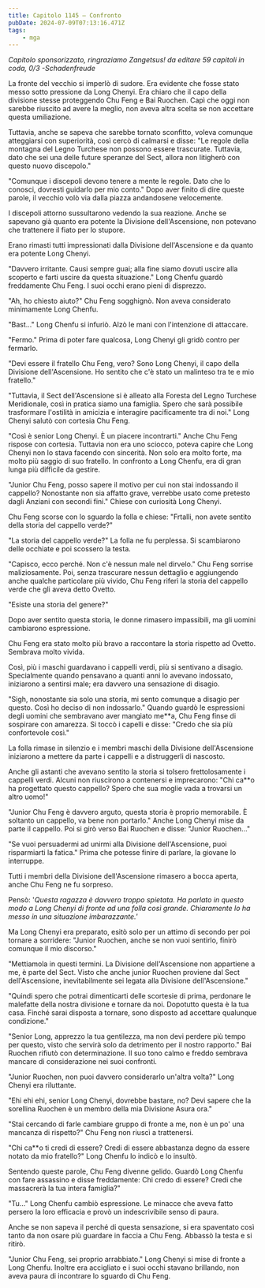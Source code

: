 ```yaml
---
title: Capitolo 1145 – Confronto
pubDate: 2024-07-09T07:13:16.471Z
tags:
    - mga
---
```



<em>Capitolo sponsorizzato, ringraziamo Zangetsus!
da editare
59 capitoli in coda, 0/3
-Schadenfreude</em>


La fronte del vecchio si imperlò di sudore. Era evidente che fosse stato messo sotto pressione da Long Chenyi. Era chiaro che il capo della divisione stesse proteggendo Chu Feng e Bai Ruochen. Capì che oggi non sarebbe riuscito ad avere la meglio, non aveva altra scelta se non accettare questa umiliazione.


Tuttavia, anche se sapeva che sarebbe tornato sconfitto, voleva comunque atteggiarsi con superiorità, così cercò di calmarsi e disse: "Le regole della montagna del Legno Turchese non possono essere trascurate. Tuttavia, dato che sei una delle future speranze del Sect, allora non litigherò con questo nuovo discepolo."


"Comunque i discepoli devono tenere a mente le regole. Dato che lo conosci, dovresti guidarlo per mio conto." Dopo aver finito di dire queste parole, il vecchio volò via dalla piazza andandosene velocemente.


I discepoli attorno sussultarono vedendo la sua reazione. Anche se sapevano già quanto era potente la Divisione dell'Ascensione, non potevano che trattenere il fiato per lo stupore.


Erano rimasti tutti impressionati dalla Divisione dell'Ascensione e da quanto era potente Long Chenyi.


"Davvero irritante. Causi sempre guai; alla fine siamo dovuti uscire alla scoperto e farti uscire da questa situazione." Long Chenfu guardò freddamente Chu Feng. I suoi occhi erano pieni di disprezzo.


"Ah, ho chiesto aiuto?" Chu Feng sogghignò. Non aveva considerato minimamente Long Chenfu.


"Bast..." Long Chenfu si infuriò. Alzò le mani con l'intenzione di attaccare.


"Fermo." Prima di poter fare qualcosa, Long Chenyi gli gridò contro per fermarlo.


"Devi essere il fratello Chu Feng, vero? Sono Long Chenyi, il capo della Divisione dell'Ascensione. Ho sentito che c'è stato un malinteso tra te e mio fratello."


"Tuttavia, il Sect dell'Ascensione si è alleato alla Foresta del Legno Turchese Meridionale, così in pratica siamo una famiglia. Spero che sarà possibile trasformare l'ostilità in amicizia e interagire pacificamente tra di noi." Long Chenyi salutò con cortesia Chu Feng.


"Così è senior Long Chenyi. È un piacere incontrarti." Anche Chu Feng rispose con cortesia. Tuttavia non era uno sciocco, poteva capire che Long Chenyi non lo stava facendo con sincerità. Non solo era molto forte, ma molto più saggio di suo fratello. In confronto a Long Chenfu, era di gran lunga più difficile da gestire.


"Junior Chu Feng, posso sapere il motivo per cui non stai indossando il cappello? Nonostante non sia affatto grave, verrebbe usato come pretesto dagli Anziani con secondi fini." Chiese con curiosità Long Chenyi.


Chu Feng scorse con lo sguardo la folla e chiese: "Frtalli, non avete sentito della storia del cappello verde?"


"La storia del cappello verde?" La folla ne fu perplessa. Si scambiarono delle occhiate e poi scossero la testa.


"Capisco, ecco perché. Non c'è nessun male nel dirvelo." Chu Feng sorrise maliziosamente. Poi, senza trascurare nessun dettaglio e aggiungendo anche qualche particolare più vivido, Chu Feng riferì la storia del cappello verde che gli aveva detto Ovetto.


"Esiste una storia del genere?"


Dopo aver sentito questa storia, le donne rimasero impassibili, ma gli uomini cambiarono espressione.


Chu Feng era stato molto più bravo a raccontare la storia rispetto ad Ovetto. Sembrava molto vivida.


Così, più i maschi guardavano i cappelli verdi, più si sentivano a disagio. Specialmente quando pensavano a quanti anni lo avevano indossato, iniziarono a sentirsi male; era davvero una sensazione di disagio.


"Sigh, nonostante sia solo una storia, mi sento comunque a disagio per questo. Così ho deciso di non indossarlo." Quando guardò le espressioni degli uomini che sembravano aver mangiato me**a, Chu Feng finse di sospirare con amarezza. Si toccò i capelli e disse: "Credo che sia più confortevole così."


La folla rimase in silenzio e i membri maschi della Divisione dell'Ascensione iniziarono a mettere da parte i cappelli e a distruggerli di nascosto.


Anche gli astanti che avevano sentito la storia si tolsero frettolosamente i cappelli verdi. Alcuni non riuscirono a contenersi e imprecarono: "Chi ca**o ha progettato questo cappello? Spero che sua moglie vada a trovarsi un altro uomo!"


"Junior Chu Feng è davvero arguto, questa storia è proprio memorabile. È soltanto un cappello, va bene non portarlo." Anche Long Chenyi mise da parte il cappello. Poi si girò verso Bai Ruochen e disse: "Junior Ruochen..."


"Se vuoi persuadermi ad unirmi alla Divisione dell'Ascensione, puoi risparmiarti la fatica." Prima che potesse finire di parlare, la giovane lo interruppe.


Tutti i membri della Divisione dell'Ascensione rimasero a bocca aperta, anche Chu Feng ne fu sorpreso.


Pensò: '<em>Questa ragazza è davvero troppo spietata. Ha parlato in questo modo a Long Chenyi di fronte ad una folla così grande. Chiaramente lo ha messo in una situazione imbarazzante.'</em>


Ma Long Chenyi era preparato, esitò solo per un attimo di secondo per poi tornare a sorridere: "Junior Ruochen, anche se non vuoi sentirlo, finirò comunque il mio discorso."


"Mettiamola in questi termini. La Divisione dell'Ascensione non appartiene a me, è parte del Sect. Visto che anche junior Ruochen proviene dal Sect dell'Ascensione, inevitabilmente sei legata alla Divisione dell'Ascensione."


"Quindi spero che potrai dimenticarti delle scortesie di prima, perdonare le malefatte della nostra divisione e tornare da noi. Dopotutto questa è la tua casa. Finché sarai disposta a tornare, sono disposto ad accettare qualunque condizione."


"Senior Long, apprezzo la tua gentilezza, ma non devi perdere più tempo per questo, visto che servirà solo da detrimento per il nostro rapporto." Bai Ruochen rifiutò con determinazione. Il suo tono calmo e freddo sembrava mancare di considerazione nei suoi confronti.


"Junior Ruochen, non puoi davvero considerarlo un'altra volta?" Long Chenyi era riluttante.


"Ehi ehi ehi, senior Long Chenyi, dovrebbe bastare, no? Devi sapere che la sorellina Ruochen è un membro della mia Divisione Asura ora."


"Stai cercando di farle cambiare gruppo di fronte a me, non è un po' una mancanza di rispetto?" Chu Feng non riuscì a trattenersi.


"Chi ca**o ti credi di essere? Credi di essere abbastanza degno da essere notato da mio fratello?" Long Chenfu lo indicò e lo insultò.


Sentendo queste parole, Chu Feng divenne gelido. Guardò Long Chenfu con fare assassino e disse freddamente: Chi credo di essere? Credi che massacrerà la tua intera famiglia?"


"Tu..." Long Chenfu cambiò espressione. Le minacce che aveva fatto persero la loro efficacia e provò un indescrivibile senso di paura.


Anche se non sapeva il perché di questa sensazione, si era spaventato così tanto da non osare più guardare in faccia a Chu Feng. Abbassò la testa e si ritirò.


"Junior Chu Feng, sei proprio arrabbiato." Long Chenyi si mise di fronte a Long Chenfu. Inoltre era accigliato e i suoi occhi stavano brillando, non aveva paura di incontrare lo sguardo di Chu Feng.
                                


                                



